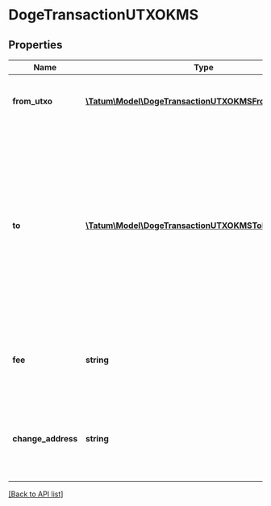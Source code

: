 # DogeTransactionUTXOKMS

## Properties

Name | Type | Description | Notes
------------ | ------------- | ------------- | -------------
**from_utxo** | [**\Tatum\Model\DogeTransactionUTXOKMSFromUTXOInner[]**](DogeTransactionUTXOKMSFromUTXOInner.md) | The array of transaction hashes, indexes of its UTXOs, and the signature IDs of the associated blockchain addresses |
**to** | [**\Tatum\Model\DogeTransactionUTXOKMSToInner[]**](DogeTransactionUTXOKMSToInner.md) | The array of blockchain addresses to send the assets to and the amounts that each address should receive (in DOGE). The difference between the UTXOs calculated in the &lt;code&gt;fromUTXO&lt;/code&gt; section and the total amount to receive calculated in the &lt;code&gt;to&lt;/code&gt; section will be used as the gas fee. To explicitly specify the fee amount and the blockchain address where any extra funds remaining after covering the fee will be sent, set the &lt;code&gt;fee&lt;/code&gt; and &lt;code&gt;changeAddress&lt;/code&gt; parameters. |
**fee** | **string** | The fee to be paid for the transaction (in DOGE); if you are using this parameter, you have to also use the &lt;code&gt;changeAddress&lt;/code&gt; parameter because these two parameters only work together. | [optional]
**change_address** | **string** | The blockchain address to send any extra assets remaning after covering the fee; if you are using this parameter, you have to also use the &lt;code&gt;fee&lt;/code&gt; parameter because these two parameters only work together. | [optional]

[[Back to API list]](../../README.md#api-endpoints)
